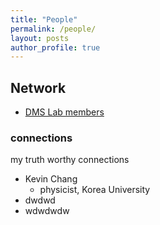 ```yaml
---
title: "People"
permalink: /people/
layout: posts
author_profile: true
---
```


## Network 
- [DMS Lab members](https://dmslab-konkuk.github.io/people/)


### connections 
my truth worthy connections
- Kevin Chang
  - physicist, Korea University
- dwdwd
- wdwdwdw


